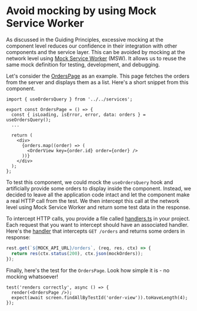 # Avoid mocking by using Mock Service Worker

As discussed in the Guiding Principles, excessive mocking at the component level
reduces our confidence in their integration with other components and the
service layer. This can be avoided by mocking at the network level using
[Mock Service Worker](https://mswjs.io/) (MSW). It allows us to reuse the same
mock definition for testing, development, and debugging.

Let's consider the [OrdersPage](../src/pages/OrdersPage/OrdersPage.tsx) as an
example. This page fetches the orders from the server and displays them as a
list. Here's a short snippet from this component.

```tsx
import { useOrdersQuery } from '../../services';

export const OrdersPage = () => {
  const { isLoading, isError, error, data: orders } = useOrdersQuery();
  ...

  return (
    <div>
      {orders.map((order) => (
        <OrderView key={order.id} order={order} />
      ))}
    </div>
  );
};
```

To test this component, we could mock the `useOrdersQuery` hook and artificially
provide some orders to display inside the component. Instead, we decided to
leave all the application code intact and let the component make a real HTTP
call from the test. We then intercept this call at the network level using Mock
Service Worker and return some test data in the response.

To intercept HTTP calls, you provide a file called
[handlers.ts](../src/mocks/handlers.ts) in your project. Each request that you
want to intercept should have an associated handler. Here's the
[handler](../src/mocks/handlers.ts#L25-L27) that intercepts `GET /orders` and
returns some orders in response:

```ts
rest.get(`${MOCK_API_URL}/orders`, (req, res, ctx) => {
  return res(ctx.status(200), ctx.json(mockOrders));
});
```

Finally, here's the test for the `OrdersPage`. Look how simple it is - no
mocking whatsoever!

```tsx
test('renders correctly', async () => {
  render(<OrdersPage />);
  expect(await screen.findAllByTestId('order-view')).toHaveLength(4);
});
```
